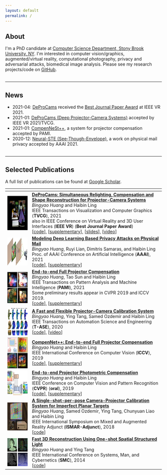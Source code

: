 ```yaml
---
layout: default
permalink: /
---
```


## About
I'm a PhD candidate at [Computer Science Department, Stony Brook University, NY](https://www.cs.stonybrook.edu/). I'm interested in computer vision/graphics, augmented/virtual reality, computational photography, privacy and adversarial attacks, biomedical image analysis.
Please see my research projects/code on [GitHub](https://github.com/BingyaoHuang).
<br><br>

___
## News
* 2021-04: [DeProCams](https://vision.cs.stonybrook.edu/~bingyao/pub/DeProCams) received the [Best Journal Paper Award](https://ieeevr.org/2021/awards/conference-awards/#journal-best) at IEEE VR 2021.
* 2021-01: [DeProCams (Deep Projector-Camera Systems)](https://vision.cs.stonybrook.edu/~bingyao/pub/DeProCams) accepted by IEEE VR 2021/TVCG.
* 2021-01: [CompenNeSt++](https://bingyaohuang.github.io/pub/CompenNeSt%2B%2B/), a system for projector compensation accepted by PAMI.
* 2020-12: [Neural-STE (See-Though-Envelope)](https://arxiv.org/pdf/2012.11803.pdf), a work on physical mail privacy accepted by AAAI 2021.
<br><br>

___
## Selected Publications
A full list of publications can be found at [Google Scholar](https://scholar.google.com/citations?hl=en&user=GyyV2lkAAAAJ&view_op=list_works&sortby=pubdate).
<br>

|<i></i>|<i></i>| 
:--- |:---
<img src='/images/teasers/DeProCams.gif' width=120 height=110 style="vertical-align:top;padding-right:10px" > |  [**DeProCams: Simultaneous Relighting, Compensation and Shape Reconstruction for Projector-Camera Systems**](https://vision.cs.stonybrook.edu/~bingyao/pub/DeProCams) <br> *Bingyao Huang* and Haibin Ling <br> IEEE Transactions  on Visualization and Computer Graphics (**TVCG**), 2021 <br> also in IEEE Conference on Virtual Reality and 3D User Interfaces (**IEEE VR**) (**Best Journal Paper Award**) <br> [[code](https://github.com/BingyaoHuang/DeProCams)], [[supplementary](https://vision.cs.stonybrook.edu/~bingyao/pub/DeProCams_supp)], [[slides](https://vision.cs.stonybrook.edu/~bingyao/pub/DeProCams_slides)], [[video](https://youtu.be/mfyXdckpIf4)]
<img src='/images/teasers/Neural-STE.png' width=120 height=90 style="vertical-align:top;padding-right:10px" > | [**Modeling Deep Learning Based Privacy Attacks on Physical Mail**](https://arxiv.org/pdf/2012.11803.pdf) <br> *Bingyao Huang*, Ruyi Lian, Dimitris Samaras, and Haibin Ling <br> Proc. of AAAI Conference on Artificial Intelligence (**AAAI**), 2021 <br>  [[code](https://github.com/BingyaoHuang/Neural-STE)], [[supplementary](https://vision.cs.stonybrook.edu/~bingyao/pub/Neural-STE_supp)] 
<img src='/images/teasers/CompenNeSt++.png' width=120 height=100 style="vertical-align:top;padding-right:10px" > |  [**End-to-end Full Projector Compensation**](https://bingyaohuang.github.io/pub/CompenNeSt%2B%2B/) <br> *Bingyao Huang*, Tao Sun and Haibin Ling <br> IEEE Transactions  on Pattern Analysis and Machine Intelligence (**PAMI**), 2021 <br>Some preliminary results appear in CVPR 2019 and ICCV 2019.  <br>  [[code](https://github.com/BingyaoHuang/CompenNeSt-plusplus)], [[supplementary](https://vision.cs.stonybrook.edu/~bingyao/pub/CompenNeSt_supp)] 
<img src='/images/teasers/TASE20.png' width=120 height=90 style="vertical-align:top;padding-right:10px" >  |  [**A Fast and Flexible Projector-Camera Calibration System**](/single-shot-pro-cam-calib) <br> *Bingyao Huang*, Ying Tang, Samed Ozdemir and Haibin Ling <br> IEEE Transactions on Automation Science and Engineering (**T-ASE**), 2020 <br>  [[code](https://github.com/BingyaoHuang/single-shot-pro-cam-calib)], [[video](https://youtu.be/fnrVDOhcu7I)]
<img src='/images/teasers/CompenNet++.png' width=120 height=100 style="vertical-align:top;padding-right:10px" >  |  [**CompenNet++: End-to-end Full Projector Compensation**](/compennet++) <br> *Bingyao Huang* and Haibin Ling <br> IEEE International Conference on Computer Vision (**ICCV**), 2019 <br>  [[code](https://github.com/BingyaoHuang/CompenNet-plusplus)], [[supplementary](https://www3.cs.stonybrook.edu/~hling/publication/CompenNet++_sup-high-res.pdf)] 
<img src='/images/teasers/CompenNet.png' width=120 height=80 style="vertical-align:top;padding-right:10px" >  |  [**End-to-end Projector Photometric Compensation**](/compennet) <br> *Bingyao Huang* and Haibin Ling <br> IEEE Conference on Computer Vision and Pattern Recognition (**CVPR**) (**oral**), 2019 <br>  [[code](https://github.com/BingyaoHuang/CompenNet)], [[supplementary](https://openaccess.thecvf.com/content_CVPR_2019/supplemental/Huang_End-To-End_Projector_Photometric_CVPR_2019_supplemental.pdf)] 
<img src='/images/teasers/ISMAR18.png' width=120 height=90 style="vertical-align:top;padding-right:10px" > |  [**A Single-shot-per-pose Camera-Projector Calibration System for Imperfect Planar Targets**](/single-shot-pro-cam-calib) <br> *Bingyao Huang*, Samed Ozdemir, Ying Tang, Chunyuan Liao and Haibin Ling <br> IEEE International Symposium on Mixed and Augmented Reality Adjunct (**ISMAR-Adjunct**), 2018 <br>  [[code](https://github.com/BingyaoHuang/single-shot-pro-cam-calib)] 
<img src='/images/teasers/smc14.png' width=120 height=90 style="vertical-align:top;padding-right:10px" > |  [**Fast 3D Reconstruction Using One-shot Spatial Structured Light**](https://ieeexplore.ieee.org/document/6973962) <br> *Bingyao Huang* and Ying Tang <br> IEEE International Conference on Systems, Man, and Cybernetics (**SMC**), 2014 <br>  [[code](https://github.com/BingyaoHuang/single-shot-pro-cam-calib)] 





<!-- * **DeProCams: Simultaneous Relighting, Compensation and Shape Reconstruction for Projector-Camera Systems**\
*Bingyao Huang* and Haibin Ling\
IEEE Conf. on Virtual Reality and 3D User Interfaces (**IEEE VR**), 2021\
also in IEEE Trans. on Visualization and Computer Graphics (**T-VCG**)

* **Modeling Deep Learning Based Optical Attacks to Mail Privacy**\
*Bingyao Huang*, Ruyi Lian, Dimitris Samaras, and Haibin Ling\
Proc. of AAAI Conference on Artificial Intelligence (**AAAI**), 2021

* **End-to-end Full Projector Compensation**\
*Bingyao Huang*, Tao Sun, and Haibin Ling\
IEEE Trans. on Pattern Analysis and Machine Intelligence (**PAMI**), 2021.\
Some preliminary results appear in CVPR 2019 and ICCV 2019

* **A Fast and Flexible Projector-Camera Calibration System**\
*Bingyao Huang*, Ying Tang, Samed Ozdemir and Haibin Ling\
IEEE Transactions on Automation Science and Engineering (**T-ASE**), 2020.

* **CompenNet++: End-to-end Full Projector Compensation**\
*Bingyao Huang* and Haibin Ling\
IEEE International Conference on Computer Vision (**ICCV**), 2019.

* **End-to-end Projector Photometric Compensation**\
*Bingyao Huang* and Haibin Ling\
IEEE Conf. on Computer Vision and Pattern Recognition (**CVPR**) (**oral**), 2019.

* **A Single-shot-per-pose Camera-Projector Calibration System For Imperfect Planar Targets**\
*Bingyao Huang*, Samed Ozdemir, Ying Tang, Chunyuan Liao and Haibin Ling\
IEEE International Symposium on Mixed and Augmented Reality Adjunct (**ISMAR-Adjunct**), 2018. -->